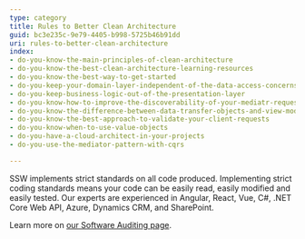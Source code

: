 ```yaml
---
type: category
title: Rules to Better Clean Architecture
guid: bc3e235c-9e79-4405-b998-5725b46b91dd
uri: rules-to-better-clean-architecture
index:
- do-you-know-the-main-principles-of-clean-architecture
- do-you-know-the-best-clean-architecture-learning-resources
- do-you-know-the-best-way-to-get-started
- do-you-keep-your-domain-layer-independent-of-the-data-access-concerns
- do-you-keep-business-logic-out-of-the-presentation-layer
- do-you-know-how-to-improve-the-discoverability-of-your-mediatr-requests
- do-you-know-the-difference-between-data-transfer-objects-and-view-models
- do-you-know-the-best-approach-to-validate-your-client-requests
- do-you-know-when-to-use-value-objects
- do-you-have-a-cloud-architect-in-your-projects
- do-you-use-the-mediator-pattern-with-cqrs

---
```

SSW implements strict standards on all code produced. Implementing strict coding standards means your code can be easily read, easily modified and easily tested. Our experts are experienced in Angular, React, Vue, C#, .NET Core Web API, Azure, Dynamics CRM, and SharePoint.

Learn more on [our Software Auditing page](https&#58;//www.ssw.com.au/ssw/Consulting/Software-Audit.aspx).

